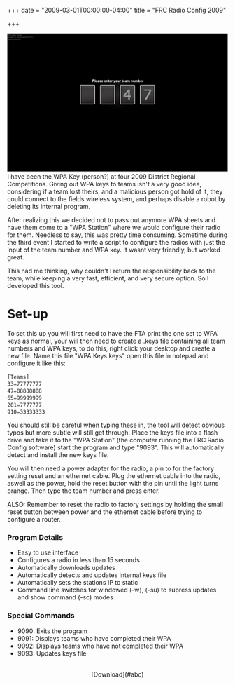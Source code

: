 +++
date = "2009-03-01T00:00:00-04:00"
title = "FRC Radio Config 2009"

+++

![Radio config screenshot](radioconfig_screenb.jpg#floatright)
I have been the WPA Key (person?) at four 2009 District Regional Competitions. Giving out WPA keys to teams isn't a very good idea, considering if a team lost theirs, and a malicious person got hold of it, they could connect to the fields wireless system, and perhaps disable a robot by deleting its internal program.

After realizing this we decided not to pass out anymore WPA sheets and have them come to a "WPA Station" where we would configure their radio for them. Needless to say, this was pretty time consuming. Sometime during the third event I started to write a script to configure the radios with just the input of the team number and WPA key. It wasnt very friendly, but worked great.

This had me thinking, why couldn't I return the responsibility back to the team, while keeping a very fast, efficient, and very secure option. So I developed this tool.


# Set-up

To set this up you will first need to have the FTA print the one set to WPA keys as normal, your will then need to create a .keys file containing all team numbers and WPA keys, to do this, right click your desktop and create a new file. Name this file "WPA Keys.keys" open this file in notepad and configure it like this:

```
[Teams]
33=77777777
47=88888888
65=99999999
201=7777777
910=33333333
```

You should still be careful when typing these in, the tool will detect obvious typos but more subtle will still get through. Place the keys file into a flash drive and take it to the "WPA Station" (the computer running the FRC Radio Config software) start the program and type "9093". This will automatically detect and install the new keys file.

You will then need a power adapter for the radio, a pin to for the factory setting reset and an ethernet cable. Plug the ethernet cable into the radio, aswell as the power, hold the reset button with the pin until the light turns orange. Then type the team number and press enter.

ALSO: Remember to reset the radio to factory settings by holding the small reset button between power and the ethernet cable before trying to configure a router.

### Program Details
- Easy to use interface
- Configures a radio in less than 15 seconds
- Automatically downloads updates
- Automatically detects and updates internal keys file
- Automatically sets the stations IP to static
- Command line switches for windowed (-w), (-su) to supress updates and show command (-sc) modes

### Special Commands
- 9090: Exits the program
- 9091: Displays teams who have completed their WPA
- 9092: Displays teams who have not completed their WPA
- 9093: Updates keys file

<br/>

<center>[Download](#abc)</center>